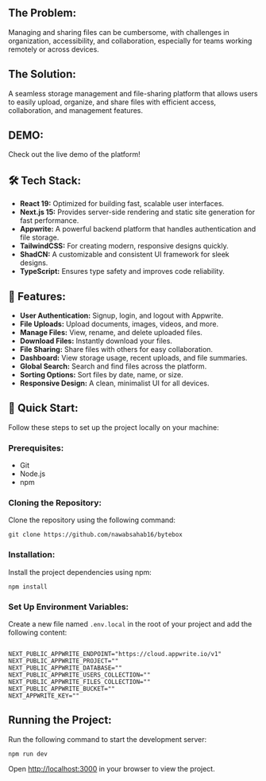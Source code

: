 <h2>The Problem:</h2>
<p>Managing and sharing files can be cumbersome, with challenges in organization, accessibility, and collaboration, especially for teams working remotely or across devices.</p>

<h2>The Solution:</h2>
<p>A seamless storage management and file-sharing platform that allows users to easily upload, organize, and share files with efficient access, collaboration, and management features.</p>

<h2>DEMO:</h2>
<p>Check out the live demo of the platform!</p>

<h2>🛠️ Tech Stack:</h2>
<ul>
    <li><strong>React 19:</strong> Optimized for building fast, scalable user interfaces.</li>
    <li><strong>Next.js 15:</strong> Provides server-side rendering and static site generation for fast performance.</li>
    <li><strong>Appwrite:</strong> A powerful backend platform that handles authentication and file storage.</li>
    <li><strong>TailwindCSS:</strong> For creating modern, responsive designs quickly.</li>
    <li><strong>ShadCN:</strong> A customizable and consistent UI framework for sleek designs.</li>
    <li><strong>TypeScript:</strong> Ensures type safety and improves code reliability.</li>
</ul>

<h2>🔋 Features:</h2>
<ul>
    <li><strong>User Authentication:</strong> Signup, login, and logout with Appwrite.</li>
    <li><strong>File Uploads:</strong> Upload documents, images, videos, and more.</li>
    <li><strong>Manage Files:</strong> View, rename, and delete uploaded files.</li>
    <li><strong>Download Files:</strong> Instantly download your files.</li>
    <li><strong>File Sharing:</strong> Share files with others for easy collaboration.</li>
    <li><strong>Dashboard:</strong> View storage usage, recent uploads, and file summaries.</li>
    <li><strong>Global Search:</strong> Search and find files across the platform.</li>
    <li><strong>Sorting Options:</strong> Sort files by date, name, or size.</li>
    <li><strong>Responsive Design:</strong> A clean, minimalist UI for all devices.</li>
</ul>

<h2>🤸 Quick Start:</h2>
<p>Follow these steps to set up the project locally on your machine:</p>

<h3>Prerequisites:</h3>
<ul>
    <li>Git</li>
    <li>Node.js</li>
    <li>npm</li>
</ul>

<h3>Cloning the Repository:</h3>
<p>Clone the repository using the following command:</p>
<pre><code>git clone https://github.com/nawabsahab16/bytebox</code></pre>

<h3>Installation:</h3>
<p>Install the project dependencies using npm:</p>
<pre><code>npm install</code></pre>

<h3>Set Up Environment Variables:</h3>
<p>Create a new file named <code>.env.local</code> in the root of your project and add the following content:</p>
<pre><code>
NEXT_PUBLIC_APPWRITE_ENDPOINT="https://cloud.appwrite.io/v1"
NEXT_PUBLIC_APPWRITE_PROJECT=""
NEXT_PUBLIC_APPWRITE_DATABASE=""
NEXT_PUBLIC_APPWRITE_USERS_COLLECTION=""
NEXT_PUBLIC_APPWRITE_FILES_COLLECTION=""
NEXT_PUBLIC_APPWRITE_BUCKET=""
NEXT_APPWRITE_KEY=""
</code></pre>

<h2>Running the Project:</h2>
<p>Run the following command to start the development server:</p>
<pre><code>npm run dev</code></pre>
<p>Open <a href="http://localhost:3000" target="_blank">http://localhost:3000</a> in your browser to view the project.</p>



